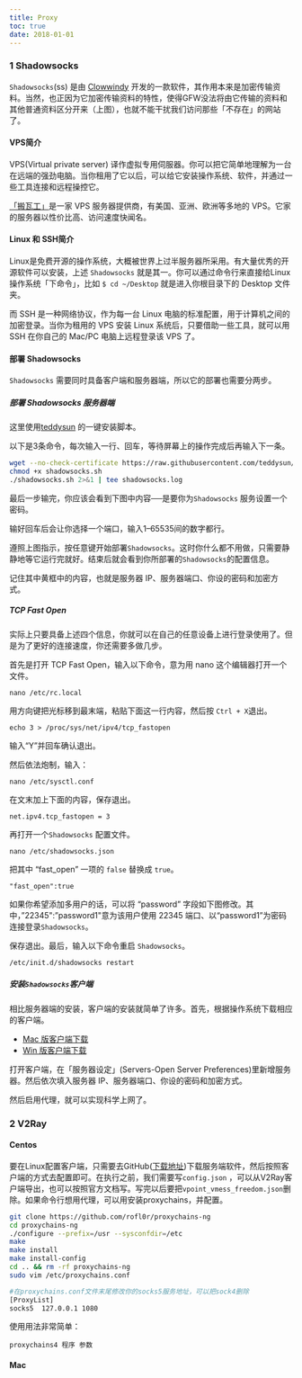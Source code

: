 ```yaml
---
title: Proxy
toc: true
date: 2018-01-01
---
```


### 1 Shadowsocks

`Shadowsocks`(ss) 是由 [Clowwindy](https://github.com/Clowwindy) 开发的一款软件，其作用本来是加密传输资料。当然，也正因为它加密传输资料的特性，使得GFW没法将由它传输的资料和其他普通资料区分开来（上图），也就不能干扰我们访问那些「不存在」的网站了。

#### VPS简介

VPS(Virtual private server) 译作虚拟专用伺服器。你可以把它简单地理解为一台在远端的强劲电脑。当你租用了它以后，可以给它安装操作系统、软件，并通过一些工具连接和远程操控它。

[「搬瓦工」](https://bandwagonhost.com/)是一家 VPS 服务器提供商，有美国、亚洲、欧洲等多地的 VPS。它家的服务器以性价比高、访问速度快闻名。

#### Linux 和 SSH简介

Linux是免费开源的操作系统，大概被世界上过半服务器所采用。有大量优秀的开源软件可以安装，上述 `Shadowsocks` 就是其一。你可以通过命令行来直接给Linux 操作系统「下命令」，比如 `$ cd ~/Desktop` 就是进入你根目录下的 Desktop 文件夹。

而 SSH 是一种网络协议，作为每一台 Linux 电脑的标准配置，用于计算机之间的加密登录。当你为租用的 VPS 安装 Linux 系统后，只要借助一些工具，就可以用 SSH 在你自己的 Mac/PC 电脑上远程登录该 VPS 了。



#### 部署 Shadowsocks

`Shadowsocks` 需要同时具备客户端和服务器端，所以它的部署也需要分两步。

##### 部署 Shadowsocks 服务器端

这里使用[teddysun](https://teddysun.com/342.html) 的一键安装脚本。

以下是3条命令，每次输入一行、回车，等待屏幕上的操作完成后再输入下一条。

```bash
wget --no-check-certificate https://raw.githubusercontent.com/teddysun/shadowsocks_install/master/shadowsocks.sh
chmod +x shadowsocks.sh
./shadowsocks.sh 2>&1 | tee shadowsocks.log
```

最后一步输完，你应该会看到下图中内容──是要你为`Shadowsocks` 服务设置一个密码。

输好回车后会让你选择一个端口，输入1–65535间的数字都行。

遵照上图指示，按任意键开始部署`Shadowsocks`。这时你什么都不用做，只需要静静地等它运行完就好。结束后就会看到你所部署的`Shadowsocks`的配置信息。

记住其中黄框中的内容，也就是服务器 IP、服务器端口、你设的密码和加密方式。

#####  TCP Fast Open

实际上只要具备上述四个信息，你就可以在自己的任意设备上进行登录使用了。但是为了更好的连接速度，你还需要多做几步。

首先是打开 TCP Fast Open，输入以下命令，意为用 nano 这个编辑器打开一个文件。

```
nano /etc/rc.local
```

用方向键把光标移到最末端，粘贴下面这一行内容，然后按 `Ctrl + X`退出。

```
echo 3 > /proc/sys/net/ipv4/tcp_fastopen
```

输入“Y”并回车确认退出。

然后依法炮制，输入：

```
nano /etc/sysctl.conf
```

在文末加上下面的内容，保存退出。

```
net.ipv4.tcp_fastopen = 3
```

再打开一个`Shadowsocks` 配置文件。

```
nano /etc/shadowsocks.json
```

把其中 “fast_open” 一项的 `false` 替换成 `true`。

```
"fast_open":true
```

如果你希望添加多用户的话，可以将 “password” 字段如下图修改。其中，”22345":”password1"意为该用户使用 22345 端口、以“password1”为密码连接登录`Shadowsocks`。

保存退出。最后，输入以下命令重启 `Shadowsocks`。

```bash
/etc/init.d/shadowsocks restart
```

#####  安装`Shadowsocks`客户端

相比服务器端的安装，客户端的安装就简单了许多。首先，根据操作系统下载相应的客户端。

* [Mac 版客户端下载](https://sourceforge.net/projects/shadowsocksgui)
* [Win 版客户端下载](https://github.com/shadowsocks/shadowsocks-windows/releases)

打开客户端，在「服务器设定」(Servers-Open Server Preferences)里新增服务器。然后依次填入服务器 IP、服务器端口、你设的密码和加密方式。

然后启用代理，就可以实现科学上网了。


### 2 V2Ray

#### Centos

要在Linux配置客户端，只需要去GitHub([下载地址](https://github.com/v2ray/v2ray-core/releases/))下载服务端软件，然后按照客户端的方式去配置即可。在执行之前，我们需要写`config.json` ，可以从V2Ray客户端导出，也可以按照官方文档写。写完以后要把`vpoint_vmess_freedom.json`删除。如果命令行想用代理，可以用安装proxychains，并配置。

```bash
git clone https://github.com/rofl0r/proxychains-ng
cd proxychains-ng
./configure --prefix=/usr --sysconfdir=/etc
make 
make install
make install-config
cd .. && rm -rf proxychains-ng
sudo vim /etc/proxychains.conf

#在proxychains.conf文件末尾修改你的socks5服务地址，可以把sock4删除
[ProxyList]
socks5  127.0.0.1 1080
```


使用用法非常简单：

```
proxychains4 程序 参数
```

#### Mac

